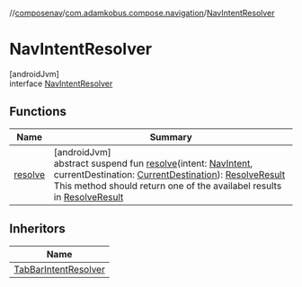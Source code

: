 //[composenav](../../../index.md)/[com.adamkobus.compose.navigation](../index.md)/[NavIntentResolver](index.md)

# NavIntentResolver

[androidJvm]\
interface [NavIntentResolver](index.md)

## Functions

| Name | Summary |
|---|---|
| [resolve](resolve.md) | [androidJvm]<br>abstract suspend fun [resolve](resolve.md)(intent: [NavIntent](../../com.adamkobus.compose.navigation.intent/-nav-intent/index.md), currentDestination: [CurrentDestination](../../com.adamkobus.compose.navigation.destination/-current-destination/index.md)): [ResolveResult](../../com.adamkobus.compose.navigation.data/-resolve-result/index.md)<br>This method should return one of the availabel results in [ResolveResult](../../com.adamkobus.compose.navigation.data/-resolve-result/index.md) |

## Inheritors

| Name |
|---|
| [TabBarIntentResolver](../-tab-bar-intent-resolver/index.md) |
